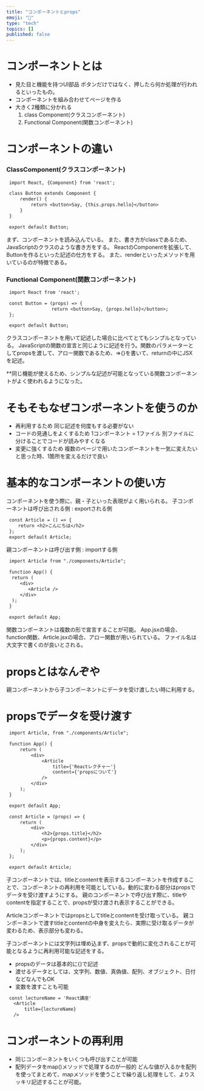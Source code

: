 ```yaml
---
title: "コンポーネントとprops"
emoji: "👻"
type: "tech"
topics: []
published: false
---
```


# コンポーネントとは
- 見た目と機能を持つUI部品
	ボタンだけではなく、押したら何か処理が行われるといったもの。
- コンポーネントを組み合わせてページを作る
- 大きく2種類に分かれる
	1. class Component(クラスコンポーネント)
	2. Functional Component(関数コンポーネント)

# コンポーネントの違い
### ClassComponent(クラスコンポーネント)
```diff js
 import React, {Component} from 'react';

 class Button extends Component {
     render() {
         return <button>Say, {this.props.hello}</button>
     }
 }

 export default Button;
```

まず、コンポーネントを読み込んでいる。
また、書き方がclassであるため、JavaScriptのクラスのような書き方をする。
ReactのComponentを拡張して、Buttonを作るといった記述の仕方をする。
また、renderといったメソッドを用いているのが特徴である。

### Functional Component(関数コンポーネント)
```diff js
 import React from 'react';

 const Button = (props) => {
　　　　　　　　　　return <button>Say, {props.hello}</button>;
 };

 export default Button;
```

クラスコンポーネントを用いて記述した場合に比べてとてもシンプルとなっている。
JavaScriptの関数の宣言と同じように記述を行う。関数のパラメーターとしてpropsを渡して、アロー関数であるため、=>{}を書いて、returnの中にJSXを記述。

**同じ機能が使えるため、シンプルな記述が可能となっている関数コンポーネントがよく使われるようになった。


# そもそもなぜコンポーネントを使うのか
- 再利用するため
	同じ記述を何度もする必要がない
- コードの見通しをよくするため
	1コンポーネント = 1ファイル
	別ファイルに分けることでコードが読みやすくなる
- 変更に強くするため
	複数のページで用いたコンポーネントを一気に変えたいと思った時、1箇所を変えるだけで良い
	
# 基本的なコンポーネントの使い方
コンポーネントを使う際に、親・子といった表現がよく用いられる。
子コンポーネントは呼び出される側 : exportされる側
```diff js:Article.jsxという名前の子コンポーネント
 const Article = () => {
 　　return <h2>こんにちは</h2>
 };
 export default Article;
```

親コンポーネントは呼び出す側 : importする側
```diff js:App.jsxという名前の親コンポーネント
 import Article from "./components/Article";
 
 function App() {
  return (
     <div>
        <Article />
     </div>
  );
 }
 
 export default App;
```

関数コンポーネントは複数の形で宣言することが可能。
App.jsxの場合、function関数、Article.jsxの場合、アロー関数が用いられている。
ファイル名は大文字で書くのが良いとされる。

# propsとはなんぞや
親コンポーネントから子コンポーネントにデータを受け渡したい時に利用する。

# propsでデータを受け渡す
```diff js:App.jsx(親)
 import Article, from "./components/Article";

 function App() {
     return (
         <div>
             <Article
                 title={'Reactレクチャー'}
                 content={'propsについて'}
             />
         </div>
     );
 }

 export default App;
```

```diff js:Article.jsx(子)
 const Article = (props) => {
     return (
         <div>
             <h2>{props.title}</h2>
             <p>{props.content}</p>
         </div>
     );
 };

 export default Article;
 ```

子コンポーネントでは、titleとcontentを表示するコンポーネントを作成することで、コンポーネントの再利用を可能としている。動的に変わる部分はpropsでデータを受け渡すようにする。
親のコンポーネントで呼び出す際に、titleやcontentを指定することで、propsが受け渡され表示することができる。

Articleコンポーネントではpropsとしてtitleとcontentを受け取っている。
親コンポーネントで渡すtitleとcontentの中身を変えたら、実際に受け取るデータが変わるため、表示部分も変わる。

子コンポーネントには文字列は埋め込まず、propsで動的に変化されることが可能となるように再利用可能な記述をする。

* propsのデータは基本的に{}で記述
* 渡せるデータとしては、文字列、数値、真偽値、配列、オブジェクト、日付などなんでもOK
* 変数を渡すことも可能

```diff js
 const lectureName = 'React講座'
 　<Article
　　　　title={lectureName}
 　/>
```

# コンポーネントの再利用
- 同じコンポーネントをいくつも呼び出すことが可能
- 配列データをmap()メソッドで処理するのが一般的
	どんな値が入るかを配列を使ってまとめて、mapメソッドを使うことで繰り返し処理をして、よりスッキリ記述することが可能。